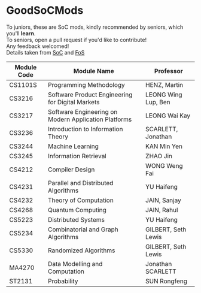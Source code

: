 # GoodSoCMods

To juniors, these are SoC mods, kindly recommended by seniors, which you'll **learn**. </br>
To seniors, open a pull request if you'd like to contribute! </br>
Any feedback welcomed! </br>
Details taken from <a href = https://www.comp.nus.edu.sg/cugresource/soc-sched/>SoC</a> and <a href= "http://ww1.math.nus.edu.sg/modules.aspx?f=modules#scrolltop"> FoS </a> </br>

|Module Code| Module Name| Professor|
|---|---|---|
|CS1101S| Programming Methodology| HENZ, Martin|
|CS3216| Software Product Engineering for Digital Markets| LEONG Wing Lup, Ben|
|CS3217| Software Engineering on Modern Application Platforms| LEONG Wai Kay|
|CS3236| Introduction to Information Theory| SCARLETT, Jonathan|
|CS3244| Machine Learning| KAN Min Yen|
|CS3245| Information Retrieval| ZHAO Jin|
|CS4212| Compiler Design| WONG Weng Fai|
|CS4231| Parallel and Distributed Algorithms| YU Haifeng|
|CS4232| Theory of Computation| JAIN, Sanjay|
|CS4268| Quantum Computing| JAIN, Rahul|
|CS5223| Distributed Systems| YU Haifeng|
|CS5234| Combinatorial and Graph Algorithms| GILBERT, Seth Lewis|
|CS5330| Randomized Algorithms| GILBERT, Seth Lewis|
|MA4270| Data Modelling and Computation| Jonathan SCARLETT
|ST2131| Probability| SUN Rongfeng|
